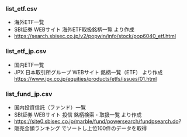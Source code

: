 ### list_etf.csv
* 海外ETF一覧
* SBI証券 WEBサイト 海外ETF取扱銘柄一覧 より作成
* https://search.sbisec.co.jp/v2/popwin/info/stock/pop6040_etf.html
### list_etf_jp.csv
* 国内ETF一覧
* JPX 日本取引所グループ WEBサイト 銘柄一覧（ETF） より作成
https://www.jpx.co.jp/equities/products/etfs/issues/01.html
### list_fund_jp.csv
* 国内投資信託（ファンド）一覧
* SBI証券 WEBサイト 投信 銘柄検索・取扱一覧 より作成
* https://site0.sbisec.co.jp/marble/fund/powersearch/fundpsearch.do?
* 販売金額ランキング でソートし上位100件のデータを取得
